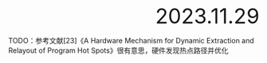 <div style="text-align:right; font-size:3em;">2023.11.29</div>

TODO：参考文献[23]《A Hardware Mechanism for Dynamic Extraction and Relayout of Program Hot Spots》很有意思，硬件发现热点路径并优化
